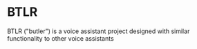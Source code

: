 # BTLR
BTLR ("butler") is a voice assistant project designed with similar functionality to other voice assistants
